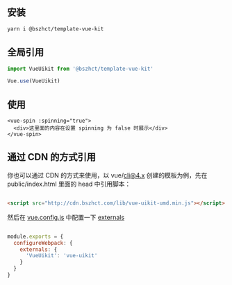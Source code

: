 ## 安装

```bash
yarn i @bszhct/template-vue-kit
```


## 全局引用

```js
import VueUikit from '@bszhct/template-vue-kit'

Vue.use(VueUikit)

```


## 使用

```vue
<vue-spin :spinning="true">
  <div>这里面的内容在设置 spinning 为 false 时展示</div>
</vue-spin>
```


## 通过 CDN 的方式引用

你也可以通过 CDN 的方式来使用，以 vue/cli@4.x 创建的模板为例，先在 public/index.html 里面的 head 中引用脚本：

```html

<script src="http://cdn.bszhct.com/lib/vue-uikit-umd.min.js"></script>

```

然后在 [vue.config.js](https://cli.vuejs.org/zh/config/) 中配置一下 [externals](https://webpack.docschina.org/configuration/externals/)

```js

module.exports = {
  configureWebpack: {
    externals: {
      'VueUikit': 'vue-uikit'
    }
  }
}

```
